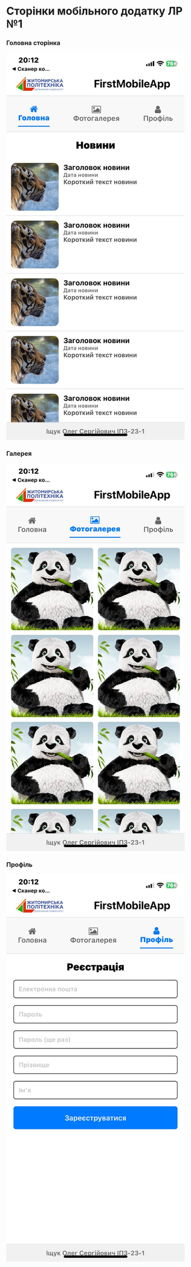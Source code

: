 # Сторінки мобільного додатку ЛР №1

### Головна сторінка 
![Голован сторінка](https://github.com/Oleg-Ischuk/MobileLabsRN2025/blob/lab-1/Lab-1/screen_pages/screen_page_mainpage.jpg)

### Галерея
![Галерея](https://github.com/Oleg-Ischuk/MobileLabsRN2025/blob/lab-1/Lab-1/screen_pages/screen_page_gallery.jpg)

### Профіль
![Профіль](https://github.com/Oleg-Ischuk/MobileLabsRN2025/blob/lab-1/Lab-1/screen_pages/screen_page_profile.jpg)
